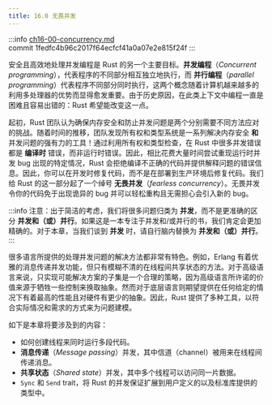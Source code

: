 ```yaml
---
title: 16.0 无畏并发
---
```


:::info
[ch16-00-concurrency.md](https://github.com/rust-lang/book/blob/main/src/ch16-00-concurrency.md)
<br>
commit 1fedfc4b96c2017f64ecfcf41a0a07e2e815f24f
:::

安全且高效地处理并发编程是 Rust 的另一个主要目标。**并发编程**（_Concurrent programming_），代表程序的不同部分相互独立地执行，而 **并行编程**（_parallel programming_）代表程序不同部分同时执行，这两个概念随着计算机越来越多的利用多处理器的优势而显得愈发重要。由于历史原因，在此类上下文中编程一直是困难且容易出错的：Rust 希望能改变这一点。

起初，Rust 团队认为确保内存安全和防止并发问题是两个分别需要不同方法应对的挑战。随着时间的推移，团队发现所有权和类型系统是一系列解决内存安全 **和** 并发问题的强有力的工具！通过利用所有权和类型检查，在 Rust 中很多并发错误都是 **编译时** 错误，而非运行时错误。因此，相比花费大量时间尝试重现运行时并发 bug 出现的特定情况，Rust 会拒绝编译不正确的代码并提供解释问题的错误信息。因此，你可以在开发时修复代码，而不是在部署到生产环境后修复代码。我们给 Rust 的这一部分起了一个绰号 **无畏并发**（_fearless concurrency_）。无畏并发令你的代码免于出现诡异的 bug 并可以轻松重构且无需担心会引入新的 bug。

:::info
注意：出于简洁的考虑，我们将很多问题归类为 **并发**，而不是更准确的区分 **并发和（或）并行**。如果这是一本专注于并发和/或并行的书，我们肯定会更加精确的。对于本章，当我们谈到 **并发** 时，请自行脑内替换为 **并发和（或）并行**。
:::

很多语言所提供的处理并发问题的解决方法都非常有特色。例如，Erlang 有着优雅的消息传递并发功能，但只有模糊不清的在线程间共享状态的方法。对于高级语言来说，只实现可能解决方案的子集是一个合理的策略，因为高级语言所许诺的价值来源于牺牲一些控制来换取抽象。然而对于底层语言则期望提供在任何给定的情况下有着最高的性能且对硬件有更少的抽象。因此，Rust 提供了多种工具，以符合实际情况和需求的方式来为问题建模。

如下是本章将要涉及到的内容：

* 如何创建线程来同时运行多段代码。
* **消息传递**（_Message passing_）并发，其中信道（channel）被用来在线程间传递消息。
* **共享状态**（_Shared state_）并发，其中多个线程可以访问同一片数据。
* `Sync` 和 `Send` trait，将 Rust 的并发保证扩展到用户定义的以及标准库提供的类型中。

